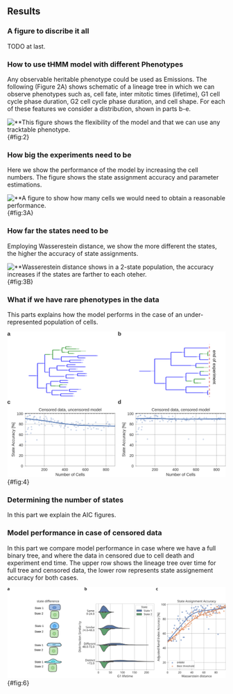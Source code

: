 ## Results

### A figure to discribe it all
TODO at last.


### How to use tHMM model with different Phenotypes
Any observable heritable phenotype could be used as Emissions. The following (Figure 2A) shows schematic of a lineage tree in which we can observe phenotypes such as, cell fate, inter mitotic times (lifetime), G1 cell cycle phase duration, G2 cell cycle phase duration, and cell shape. For each of these features we consider a distribution, shown in parts b-e.

![**This figure shows the flexibility of the model and that we can use any tracktable phenotype.](./output/figure2A.svg){#fig:2}


### How big the experiments need to be
Here we show the performance of the model by increasing the cell numbers. The figure shows the state assignment accuracy and parameter estimations.

![**A figure to show how many cells we would need to obtain a reasonable performance.](./output/figure3A.svg){#fig:3A}


### How far the states need to be
Employing Wasserestein distance, we show the more different the states, the higher the accuracy of state assignments.

![**Wasserestein distance shows in a 2-state population, the accuracy increases if the states are farther to each oteher.](./output/figure3B.svg){#fig:3B}


### What if we have rare phenotypes in the data
This parts explains how the model performs in the case of an under-represented population of cells.

![**State assignment accuracy when we have different proportions of each state, showing the model performs well even when there is an under- (or over-) represented population.](./output/figure4.svg){#fig:4}

### Determining the number of states
In this part we explain the AIC figures.

### Model performance in case of censored data
In this part we compare model performance in case where we have a full binary tree, and where the data in censored due to cell death and experiment end time. The upper row shows the lineage tree over time for full tree and censored data, the lower row represents state assignement accuracy for both cases.

![**Censored versus uncensored data. Model performes well even if we have censored data.](./output/figure6.svg){#fig:6}
